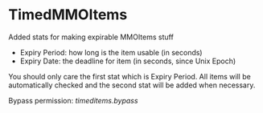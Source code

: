 # TimedMMOItems

Added stats for making expirable MMOItems stuff 
- Expiry Period: how long is the item usable (in seconds)
- Expiry Date: the deadline for item (in seconds, since Unix Epoch)

You should only care the first stat which is Expiry Period. All items will be automatically checked and the second stat will be added when necessary.

Bypass permission: *timeditems.bypass*
